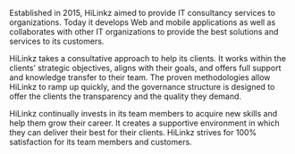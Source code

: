 Established in 2015, HiLinkz aimed to provide IT consultancy services to organizations. Today it develops Web and mobile applications as well as collaborates with other IT organizations to provide the best solutions and services to its customers.

HiLinkz takes a consultative approach to help its clients. It works within the clients’ strategic objectives, aligns with their goals, and offers full support and knowledge transfer to their team. The proven methodologies allow HiLinkz to ramp up quickly, and the governance structure is designed to offer the clients the transparency and the quality they demand.

HiLinkz continually invests in its team members to acquire new skills and help them grow their career. It creates a supportive environment in which they can deliver their best for their clients. HiLinkz strives for 100% satisfaction for its team members and customers.
